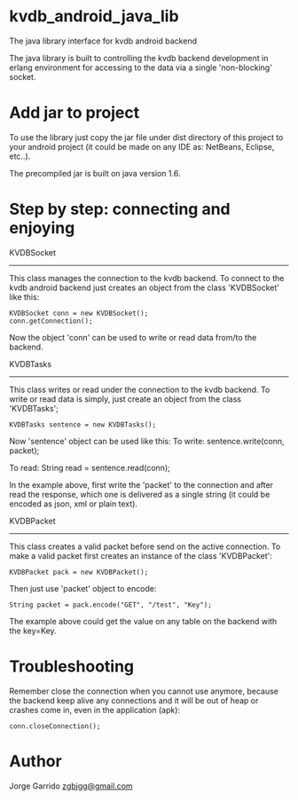 kvdb_android_java_lib
=====================

The java library interface for kvdb android backend

The java library is built to controlling the kvdb backend development in erlang environment for accessing to the data via a single 'non-blocking' socket.


Add jar to project
==================

To use the library just copy the jar file under dist directory of this project to your android project (it could be made on any IDE as: NetBeans, Eclipse, etc..).

The precompiled jar is built on java version 1.6.


Step by step: connecting and enjoying
=====================================

KVDBSocket
__________

This class manages the connection to the kvdb backend.
To connect to the kvdb android backend just creates an object from the class 'KVDBSocket' like this:

	KVDBSocket conn = new KVDBSocket();
	conn.getConnection();
  
Now the object 'conn' can be used to write or read data from/to the backend.


KVDBTasks
_________

This class writes or read under the connection to the kvdb backend.
To write or read data is simply, just create an object from the class 'KVDBTasks';

	KVDBTasks sentence = new KVDBTasks();
	
Now 'sentence' object can be used like this:
To write: 
	sentence.write(conn, packet);
	
To read:
	String read = sentence.read(conn);

In the example above, first write the 'packet' to the connection and after read the response, which one is delivered as a single string (it could be encoded as json, xml or plain text).


KVDBPacket
__________

This class creates a valid packet before send on the active connection.
To make a valid packet first creates an instance of the class 'KVDBPacket':

	KVDBPacket pack = new KVDBPacket();
	
Then just use 'packet' object to encode:

	String packet = pack.encode("GET", "/test", "Key");
	
The example above could get the value on any table on the backend with the key=Key.


Troubleshooting
===============

Remember close the connection when you cannot use anymore, because the backend keep alive any connections and it will be out of heap or crashes come in, even in the application (apk):

	conn.closeConnection();
	

Author
======

Jorge Garrido <zgbjgg@gmail.com>
	






